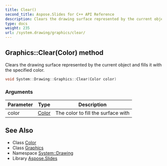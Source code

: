 ```yaml
---
title: Clear()
second_title: Aspose.Slides for C++ API Reference
description: Clears the drawing surface represented by the current object and fills it with the specified color.
type: docs
weight: 235
url: /system.drawing/graphics/clear/
---
```

## Graphics::Clear(Color) method


Clears the drawing surface represented by the current object and fills it with the specified color.

```cpp
void System::Drawing::Graphics::Clear(Color color)
```


### Arguments

| Parameter | Type | Description |
| --- | --- | --- |
| color | [Color](../../color/) | The color to fill the surface with |

## See Also

* Class [Color](../../color/)
* Class [Graphics](../)
* Namespace [System::Drawing](../../)
* Library [Aspose.Slides](../../../)